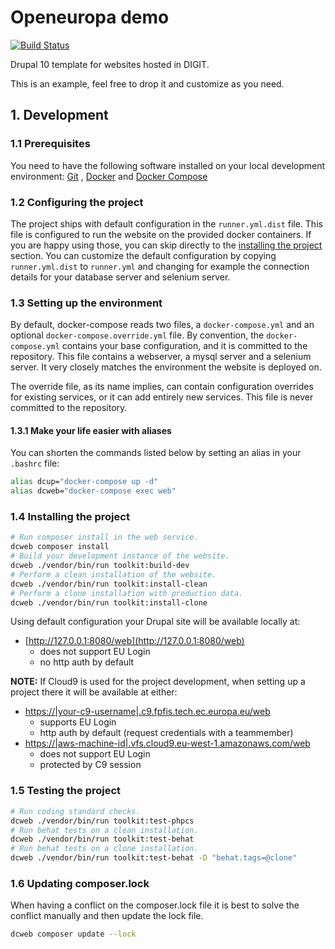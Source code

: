 # Openeuropa demo

[![Build Status](https://drone.fpfis.eu/api/badges/ec-europa/oedemo-reference/status.svg)](https://drone.fpfis.eu/ec-europa/oedemo-reference)

<p>Drupal 10 template for websites hosted in DIGIT.</p>

This is an example, feel free to drop it and customize as you need.

## 1. Development

### 1.1 Prerequisites

You need to have the following software installed on your local development
environment: [Git](https://git-scm.com/book/en/v2/Getting-Started-Installing-Git)
, [Docker](https://docs.docker.com/install/)
and [Docker Compose](https://docs.docker.com/compose/install/)

### 1.2 Configuring the project

The project ships with default configuration in the `runner.yml.dist` file. This
file is configured to run the website on the provided docker containers. If you
are happy using those, you can skip directly to the 
[installing the project](#14-installing-the-project) section. You can customize 
the default configuration by copying `runner.yml.dist` to `runner.yml` and 
changing for example the connection details for your database server and 
selenium server.

### 1.3 Setting up the environment

By default, docker-compose reads two files, a `docker-compose.yml` and an
optional `docker-compose.override.yml` file. By convention, the
`docker-compose.yml` contains your base configuration, and it is committed to
the repository. This file contains a webserver, a mysql server and a selenium
server. It very closely matches the environment the website is deployed on.

The override file, as its name implies, can contain configuration overrides for
existing services, or it can add entirely new services. This file is never
committed to the repository.

#### 1.3.1 Make your life easier with aliases

You can shorten the commands listed below by setting an alias in your `.bashrc`
file:

```bash
alias dcup="docker-compose up -d"
alias dcweb="docker-compose exec web"
```

### 1.4 Installing the project

```bash
# Run composer install in the web service.
dcweb composer install
# Build your development instance of the website.
dcweb ./vendor/bin/run toolkit:build-dev
# Perform a clean installation of the website.
dcweb ./vendor/bin/run toolkit:install-clean
# Perform a clone installation with production data.
dcweb ./vendor/bin/run toolkit:install-clone
```

Using default configuration your Drupal site will be available locally at:

- [http://127.0.0.1:8080/web](http://127.0.0.1:8080/web)
    - does not support EU Login
    - no http auth by default

**NOTE:** If Cloud9 is used for the project development, when
setting up a project there it will be available at either:

- [https://|your-c9-username|.c9.fpfis.tech.ec.europa.eu/web](https://|your-c9-username|.c9.fpfis.tech.ec.europa.eu/web)
    - supports EU Login
    - http auth by default (request credentials with a teammember)
- [https://|aws-machine-id|.vfs.cloud9.eu-west-1.amazonaws.com/web](https://|aws-machine-id|.vfs.cloud9.eu-west-1.amazonaws.com/web)
    - does not support EU Login
    - protected by C9 session

### 1.5 Testing the project

```bash
# Run coding standard checks.
dcweb ./vendor/bin/run toolkit:test-phpcs
# Run behat tests on a clean installation.
dcweb ./vendor/bin/run toolkit:test-behat
# Run behat tests on a clone installation.
dcweb ./vendor/bin/run toolkit:test-behat -D "behat.tags=@clone"
```

### 1.6 Updating composer.lock

When having a conflict on the composer.lock file it is best to solve the
conflict manually and then update the lock file.

```bash
dcweb composer update --lock
```
